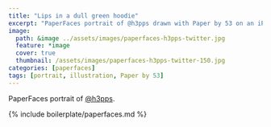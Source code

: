 ```yaml
---
title: "Lips in a dull green hoodie"
excerpt: "PaperFaces portrait of @h3pps drawn with Paper by 53 on an iPad."
image: 
  path: &image ../assets/images/paperfaces-h3pps-twitter.jpg 
  feature: *image
  cover: true
  thumbnail: /assets/images/paperfaces-h3pps-twitter-150.jpg
categories: [paperfaces]
tags: [portrait, illustration, Paper by 53]
---
```


PaperFaces portrait of [@h3pps](https://twitter.com/h3pps).

{% include boilerplate/paperfaces.md %}
